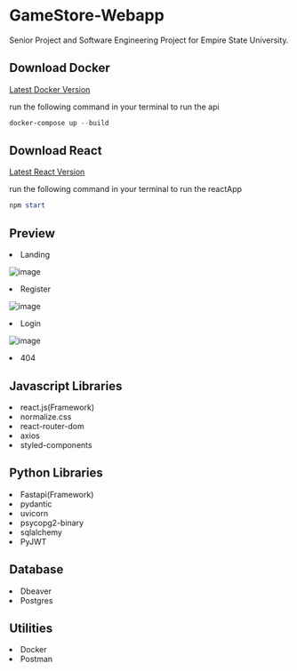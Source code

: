 # GameStore-Webapp

Senior Project and Software Engineering Project for Empire State University.

## Download Docker

<a href="https://www.docker.com/products/docker-desktop/">Latest Docker Version</a>

run the following command in your terminal to run the api

```ps1
docker-compose up --build

```

## Download React

<a href="https://nodejs.org/en/download">Latest React Version</a>

run the following command in your terminal to run the reactApp

```ps1
npm start
```

## Preview

<li>Landing</li>

![image](https://user-images.githubusercontent.com/96385473/235370321-1896a9e4-3cf5-4cfd-a511-2b3d5ea63f08.png)

<li>Register

![image](https://user-images.githubusercontent.com/96385473/235370386-5ce99dea-e95c-4db1-b03c-c1227fc2e9ee.png)

<li>Login

![image](https://user-images.githubusercontent.com/96385473/235370410-84c1125c-1ff0-46aa-8e97-a8ba8598d220.png)

<li>404

## Javascript Libraries

<li>react.js(Framework)</li>
<li>normalize.css</li>
<li>react-router-dom</li>
<li>axios</li>
<li>styled-components</li>

## Python Libraries

<li>Fastapi(Framework)</li>
<li>pydantic</li>
<li>uvicorn</li>
<li>psycopg2-binary</li>
<li>sqlalchemy</li>
<li>PyJWT</li>

## Database

<li>Dbeaver
<li>Postgres

## Utilities

<li>Docker
<li>Postman
